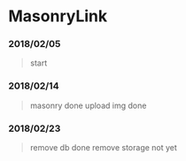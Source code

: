 # MasonryLink

### 2018/02/05
>start

### 2018/02/14
>masonry done
>upload img done

### 2018/02/23
>remove db done
>remove storage not yet
